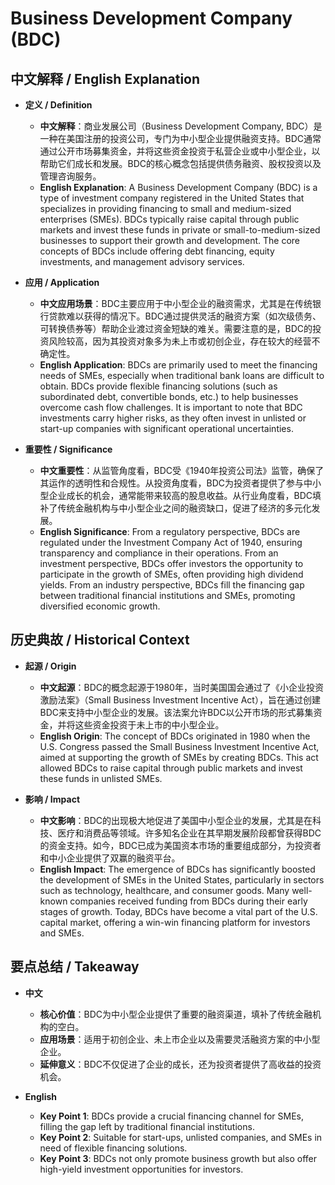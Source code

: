 # Business Development Company (BDC)

## 中文解释 / English Explanation

* **定义 / Definition**  
  - **中文解释**：商业发展公司（Business Development Company, BDC）是一种在美国注册的投资公司，专门为中小型企业提供融资支持。BDC通常通过公开市场募集资金，并将这些资金投资于私营企业或中小型企业，以帮助它们成长和发展。BDC的核心概念包括提供债务融资、股权投资以及管理咨询服务。  
  - **English Explanation**: A Business Development Company (BDC) is a type of investment company registered in the United States that specializes in providing financing to small and medium-sized enterprises (SMEs). BDCs typically raise capital through public markets and invest these funds in private or small-to-medium-sized businesses to support their growth and development. The core concepts of BDCs include offering debt financing, equity investments, and management advisory services.

* **应用 / Application**  
  - **中文应用场景**：BDC主要应用于中小型企业的融资需求，尤其是在传统银行贷款难以获得的情况下。BDC通过提供灵活的融资方案（如次级债务、可转换债券等）帮助企业渡过资金短缺的难关。需要注意的是，BDC的投资风险较高，因为其投资对象多为未上市或初创企业，存在较大的经营不确定性。  
  - **English Application**: BDCs are primarily used to meet the financing needs of SMEs, especially when traditional bank loans are difficult to obtain. BDCs provide flexible financing solutions (such as subordinated debt, convertible bonds, etc.) to help businesses overcome cash flow challenges. It is important to note that BDC investments carry higher risks, as they often invest in unlisted or start-up companies with significant operational uncertainties.

* **重要性 / Significance**  
  - **中文重要性**：从监管角度看，BDC受《1940年投资公司法》监管，确保了其运作的透明性和合规性。从投资角度看，BDC为投资者提供了参与中小型企业成长的机会，通常能带来较高的股息收益。从行业角度看，BDC填补了传统金融机构与中小型企业之间的融资缺口，促进了经济的多元化发展。  
  - **English Significance**: From a regulatory perspective, BDCs are regulated under the Investment Company Act of 1940, ensuring transparency and compliance in their operations. From an investment perspective, BDCs offer investors the opportunity to participate in the growth of SMEs, often providing high dividend yields. From an industry perspective, BDCs fill the financing gap between traditional financial institutions and SMEs, promoting diversified economic growth.

## 历史典故 / Historical Context

* **起源 / Origin**  
  - **中文起源**：BDC的概念起源于1980年，当时美国国会通过了《小企业投资激励法案》（Small Business Investment Incentive Act），旨在通过创建BDC来支持中小型企业的发展。该法案允许BDC以公开市场的形式募集资金，并将这些资金投资于未上市的中小型企业。  
  - **English Origin**: The concept of BDCs originated in 1980 when the U.S. Congress passed the Small Business Investment Incentive Act, aimed at supporting the growth of SMEs by creating BDCs. This act allowed BDCs to raise capital through public markets and invest these funds in unlisted SMEs.

* **影响 / Impact**  
  - **中文影响**：BDC的出现极大地促进了美国中小型企业的发展，尤其是在科技、医疗和消费品等领域。许多知名企业在其早期发展阶段都曾获得BDC的资金支持。如今，BDC已成为美国资本市场的重要组成部分，为投资者和中小企业提供了双赢的融资平台。  
  - **English Impact**: The emergence of BDCs has significantly boosted the development of SMEs in the United States, particularly in sectors such as technology, healthcare, and consumer goods. Many well-known companies received funding from BDCs during their early stages of growth. Today, BDCs have become a vital part of the U.S. capital market, offering a win-win financing platform for investors and SMEs.

## 要点总结 / Takeaway

* **中文**  
  - **核心价值**：BDC为中小型企业提供了重要的融资渠道，填补了传统金融机构的空白。  
  - **应用场景**：适用于初创企业、未上市企业以及需要灵活融资方案的中小型企业。  
  - **延伸意义**：BDC不仅促进了企业的成长，还为投资者提供了高收益的投资机会。

* **English**  
  - **Key Point 1**: BDCs provide a crucial financing channel for SMEs, filling the gap left by traditional financial institutions.  
  - **Key Point 2**: Suitable for start-ups, unlisted companies, and SMEs in need of flexible financing solutions.  
  - **Key Point 3**: BDCs not only promote business growth but also offer high-yield investment opportunities for investors.